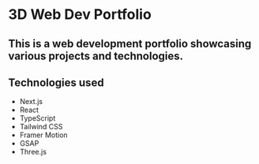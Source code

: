 # 3D Web Dev Portfolio

## This is a web development portfolio showcasing various projects and technologies.

## Technologies used

- Next.js
- React
- TypeScript
- Tailwind CSS
- Framer Motion
- GSAP
- Three.js

